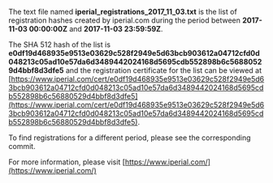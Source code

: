 The text file named **iperial_registrations_2017_11_03.txt** is the list of registration hashes created by iperial.com during the period between **2017-11-03 00:00:00Z** and **2017-11-03 23:59:59Z**.

The SHA 512 hash of the list is **e0df19d468935e9513e03629c528f2949e5d63bcb903612a04712cfd0d048213c05ad10e57da6d3489442024168d5695cdb552898b6c56880529d4bbf8d3dfe5** and the registration certificate for the list can be viewed at [https://www.iperial.com/cert/e0df19d468935e9513e03629c528f2949e5d63bcb903612a04712cfd0d048213c05ad10e57da6d3489442024168d5695cdb552898b6c56880529d4bbf8d3dfe5](https://www.iperial.com/cert/e0df19d468935e9513e03629c528f2949e5d63bcb903612a04712cfd0d048213c05ad10e57da6d3489442024168d5695cdb552898b6c56880529d4bbf8d3dfe5).

To find registrations for a different period, please see the corresponding commit.

For more information, please visit [https://www.iperial.com/](https://www.iperial.com/)
